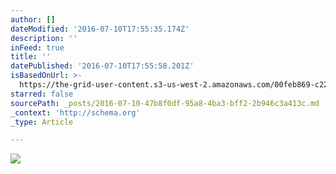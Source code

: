 ```yaml
---
author: []
dateModified: '2016-07-10T17:55:35.174Z'
description: ''
inFeed: true
title: ''
datePublished: '2016-07-10T17:55:58.201Z'
isBasedOnUrl: >-
  https://the-grid-user-content.s3-us-west-2.amazonaws.com/00feb869-c226-4850-8893-72f983fd2fb4.png
starred: false
sourcePath: _posts/2016-07-10-47b8f0df-95a8-4ba3-bff2-2b946c3a413c.md
_context: 'http://schema.org'
_type: Article

---
```

![](https://the-grid-user-content.s3-us-west-2.amazonaws.com/00feb869-c226-4850-8893-72f983fd2fb4.png)